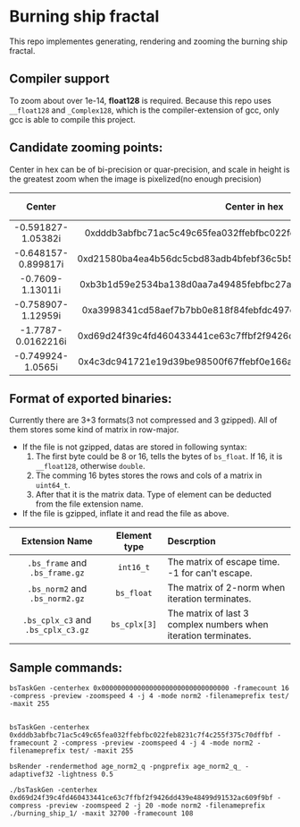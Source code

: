 # Burning ship fractal

This repo implementes generating, rendering and zooming the burning ship fractal.

## Compiler support
To zoom about over 1e-14, **float128** is required. Because this repo uses `__float128` and `_Complex128`, which is the compiler-extension of gcc, only gcc is able to compile this project.

## Candidate zooming points:
Center in hex can be of bi-precision or quar-precision, and scale in height is the greatest zoom when the image is pixelized(no enough precision)

|       Center        |                           Center in hex                            | Scale in height |
| :-----------------: | :----------------------------------------------------------------: | --------------- |
| -0.591827-1.05382i  | 0xdddb3abfbc71ac5c49c65fea032ffebfbc022feb8231c7f4c255f375c70dffbf | 2.23408e-32     |
| -0.648157-0.899817i | 0xd21580ba4ea4b56dc5cbd83adb4bfebf36c5b5eb9e68eceab798b0d7b4ccfebf | 4.93038e-32     |
|  -0.7609-1.13011i   | 0xb3b1d59e2534ba138d0aa7a49485febfbc27a52ad5707df94eb39ff24e21ffbf | 3.62075e-32     |
| -0.758907-1.12959i  | 0xa3998341cd58aef7b7bb0e818f84febfdc497cc0aac9fbf4c79b84bd2c21ffbf | 4.93038e-32     |
| -1.7787-0.0162216i  | 0xd69d24f39c4fd460433441ce63c7ffbf2f9426dd439e48499d91532ac609f9bf | 1.00028e-32     |
|  -0.749924-1.0565i  | 0x4c3dc941721e19d39be98500f67ffebf0e166a83245594a9637f10d7760effbf | 1.29247e-26     |

## Format of exported binaries:
Currently there are 3+3 formats(3 not compressed and 3 gzipped). All of them stores some kind of matrix in row-major.

- If the file is not gzipped, datas are stored in following syntax:
  1. The first byte could be 8 or 16, tells the bytes of `bs_float`. If 16, it is `__float128`, otherwise `double`.
  2. The comming 16 bytes stores the rows and cols of a matrix in `uint64_t`.
  3. After that it is the matrix data. Type of element can be deducted from the file extension name.
- If the file is gzipped, inflate it and read the file as above.

|           Extension Name           | Element type | Descrption                                                      |
| :--------------------------------: | :----------: | :-------------------------------------------------------------- |
|   `.bs_frame` and `.bs_frame.gz`   |  `int16_t`   | The matrix of escape time. -1 for can't escape.                 |
|   `.bs_norm2` and `.bs_norm2.gz`   |  `bs_float`  | The matrix of 2-norm when iteration terminates.                 |
| `.bs_cplx_c3` and `.bs_cplx_c3.gz` | `bs_cplx[3]` | The matrix of last 3 complex numbers when iteration terminates. |

## Sample commands:
```
bsTaskGen -centerhex 0x00000000000000000000000000000000 -framecount 16 -compress -preview -zoomspeed 4 -j 4 -mode norm2 -filenameprefix test/ -maxit 255


bsTaskGen -centerhex 0xdddb3abfbc71ac5c49c65fea032ffebfbc022feb8231c7f4c255f375c70dffbf -framecount 2 -compress -preview -zoomspeed 4 -j 4 -mode norm2 -filenameprefix test/ -maxit 255

bsRender -rendermethod age_norm2_q -pngprefix age_norm2_q_ -adaptivef32 -lightness 0.5
```

```
./bsTaskGen -centerhex 0xd69d24f39c4fd460433441ce63c7ffbf2f9426dd439e48499d91532ac609f9bf -compress -preview -zoomspeed 2 -j 20 -mode norm2 -filenameprefix ./burning_ship_1/ -maxit 32700 -framecount 108
```